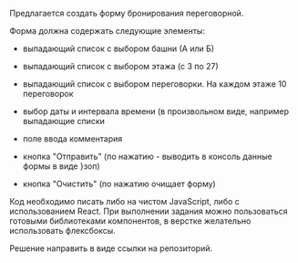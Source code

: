 Предлагается создать форму бронирования переговорной.

Форма должна содержать следующие элементы:

*  выпадающий список с выбором башни (А или Б)

*  выпадающий список с выбором этажа (с 3 по 27)

*  выпадающий список с выбором переговорки. На каждом этаже 10 переговорок

*  выбор даты и интервала времени (в произвольном виде, например выпадающие списки
* поле ввода комментария 

*  кнопка "Отправить" (по нажатию - выводить в консоль данные формы в виде }зоп)
*  кнопка "Очистить" (по нажатию очищает форму)

Код необходимо писать либо на чистом JavaScript, либо с использованием React.
При выполнении задания можно пользоваться готовыми библиотеками компонентов, в верстке желательно использовать флексбоксы.

Решение направить в виде ссылки на репозиторий.
